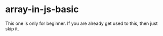 # array-in-js-basic
This one is only for beginner. If you are already get used to this, then just skip it.
